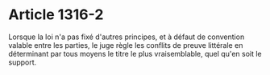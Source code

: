 # Article 1316-2

Lorsque la loi n'a pas fixé d'autres principes, et à défaut de convention valable entre les parties, le juge règle les conflits de preuve littérale en déterminant par tous moyens le titre le plus vraisemblable, quel qu'en soit le support.